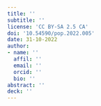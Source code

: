```yaml
---
title: ''
subtitle: ''
license: 'CC BY-SA 2.5 CA'
doi: '10.54590/pop.2022.005'
date: 31-10-2022
author: 
- name: ''
  affil: ''
  email: ''
  orcid: ''
  bio: ''
abstract: ''
deck: ''
---
```


